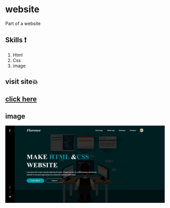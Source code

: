 # website
Part of a website


## Skills :exclamation:
1. Html
1. Css
1. image

## visit site💥

[click here](https://hanaazakaria.github.io/website/)
-------

## image
![](img/screenshot--2021.11.05-20_25_33.png)


